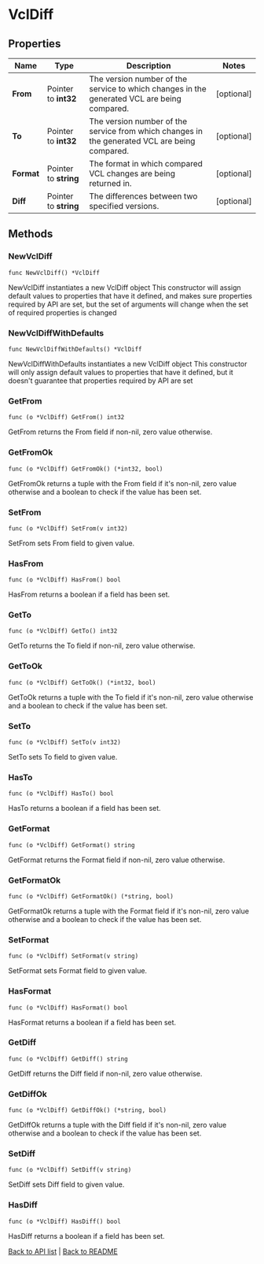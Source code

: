 # VclDiff

## Properties

Name | Type | Description | Notes
------------ | ------------- | ------------- | -------------
**From** | Pointer to **int32** | The version number of the service to which changes in the generated VCL are being compared. | [optional] 
**To** | Pointer to **int32** | The version number of the service from which changes in the generated VCL are being compared. | [optional] 
**Format** | Pointer to **string** | The format in which compared VCL changes are being returned in. | [optional] 
**Diff** | Pointer to **string** | The differences between two specified versions. | [optional] 

## Methods

### NewVclDiff

`func NewVclDiff() *VclDiff`

NewVclDiff instantiates a new VclDiff object
This constructor will assign default values to properties that have it defined,
and makes sure properties required by API are set, but the set of arguments
will change when the set of required properties is changed

### NewVclDiffWithDefaults

`func NewVclDiffWithDefaults() *VclDiff`

NewVclDiffWithDefaults instantiates a new VclDiff object
This constructor will only assign default values to properties that have it defined,
but it doesn't guarantee that properties required by API are set

### GetFrom

`func (o *VclDiff) GetFrom() int32`

GetFrom returns the From field if non-nil, zero value otherwise.

### GetFromOk

`func (o *VclDiff) GetFromOk() (*int32, bool)`

GetFromOk returns a tuple with the From field if it's non-nil, zero value otherwise
and a boolean to check if the value has been set.

### SetFrom

`func (o *VclDiff) SetFrom(v int32)`

SetFrom sets From field to given value.

### HasFrom

`func (o *VclDiff) HasFrom() bool`

HasFrom returns a boolean if a field has been set.

### GetTo

`func (o *VclDiff) GetTo() int32`

GetTo returns the To field if non-nil, zero value otherwise.

### GetToOk

`func (o *VclDiff) GetToOk() (*int32, bool)`

GetToOk returns a tuple with the To field if it's non-nil, zero value otherwise
and a boolean to check if the value has been set.

### SetTo

`func (o *VclDiff) SetTo(v int32)`

SetTo sets To field to given value.

### HasTo

`func (o *VclDiff) HasTo() bool`

HasTo returns a boolean if a field has been set.

### GetFormat

`func (o *VclDiff) GetFormat() string`

GetFormat returns the Format field if non-nil, zero value otherwise.

### GetFormatOk

`func (o *VclDiff) GetFormatOk() (*string, bool)`

GetFormatOk returns a tuple with the Format field if it's non-nil, zero value otherwise
and a boolean to check if the value has been set.

### SetFormat

`func (o *VclDiff) SetFormat(v string)`

SetFormat sets Format field to given value.

### HasFormat

`func (o *VclDiff) HasFormat() bool`

HasFormat returns a boolean if a field has been set.

### GetDiff

`func (o *VclDiff) GetDiff() string`

GetDiff returns the Diff field if non-nil, zero value otherwise.

### GetDiffOk

`func (o *VclDiff) GetDiffOk() (*string, bool)`

GetDiffOk returns a tuple with the Diff field if it's non-nil, zero value otherwise
and a boolean to check if the value has been set.

### SetDiff

`func (o *VclDiff) SetDiff(v string)`

SetDiff sets Diff field to given value.

### HasDiff

`func (o *VclDiff) HasDiff() bool`

HasDiff returns a boolean if a field has been set.


[Back to API list](../README.md#documentation-for-api-endpoints) | [Back to README](../README.md)
